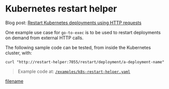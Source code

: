 # Kubernetes restart helper

Blog post: [Restart Kubernetes deployments using HTTP requests](https://cmaster11.medium.com/restart-kubernetes-deployments-using-http-requests-9db21a928c82)

One example use case for `go-to-exec` is to be used to restart deployments on demand from external HTTP calls.

The following sample code can be tested, from inside the Kubernetes cluster, with:

```
curl "http://restart-helper:7055/restart/deployment/a-deployment-name"
```

> Example code at: [`/examples/k8s-restart-helper.yaml`](https://github.com/cmaster11/go-to-exec/tree/main/examples/k8s-restart-helper.yaml)

[filename](../../examples/k8s-restart-helper.yaml ':include :type=code')